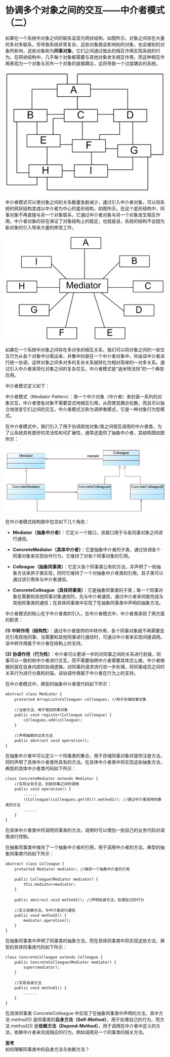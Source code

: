 # 协调多个对象之间的交互——中介者模式（二）  

如果在一个系统中对象之间的联系呈现为网状结构，如图所示。对象之间存在大量的多对多联系，将导致系统非常复杂，这些对象既会影响别的对象，也会被别的对象所影响，这些对象称为**同事对象**，它们之间通过彼此的相互作用实现系统的行为。在网状结构中，几乎每个对象都需要与其他对象发生相互作用，而这种相互作用表现为一个对象与另外一个对象的直接耦合，这将导致一个过度耦合的系统。

![对象之间存在复杂关系的网状结构](images/1357651860_8819.jpg)  

中介者模式可以使对象之间的关系数量急剧减少，通过引入中介者对象，可以将系统的网状结构变成以中介者为中心的星形结构，如图所示。在这个星形结构中，同事对象不再直接与另一个对象联系，它通过中介者对象与另一个对象发生相互作用。中介者对象的存在保证了对象结构上的稳定，也就是说，系统的结构不会因为新对象的引入带来大量的修改工作。  

![引入中介者对象的星型结构](images/1357651865_7741.jpg) 

如果在一个系统中对象之间存在多对多的相互关系，我们可以将对象之间的一些交互行为从各个对象中分离出来，并集中封装在一个中介者对象中，并由该中介者进行统一协调，这样对象之间多对多的复杂关系就转化为相对简单的一对多关系。通过引入中介者来简化对象之间的复杂交互，中介者模式是“迪米特法则”的一个典型应用。  

中介者模式定义如下：  

中介者模式（Mediator Pattern）：用一个中介对象（中介者）来封装一系列的对象交互，中介者使各对象不需要显式地相互引用，从而使其耦合松散，而且可以独立地改变它们之间的交互。中介者模式又称为调停者模式，它是一种对象行为型模式。  

在中介者模式中，我们引入了用于协调其他对象/类之间相互调用的中介者类，为了让系统具有更好的灵活性和可扩展性，通常还提供了抽象中介者，其结构图如图所示：  

![中介者模式结构图](images/1357651874_7064.jpg) 

在中介者模式结构图中包含如下几个角色：  

- **Mediator（抽象中介者）**：它定义一个接口，该接口用于与各同事对象之间进行通信。  

- **ConcreteMediator（具体中介者）**：它是抽象中介者的子类，通过协调各个同事对象来实现协作行为，它维持了对各个同事对象的引用。  

- **Colleague（抽象同事类）**：它定义各个同事类公有的方法，并声明了一些抽象方法来供子类实现，同时它维持了一个对抽象中介者类的引用，其子类可以通过该引用来与中介者通信。  

- **ConcreteColleague（具体同事类）**：它是抽象同事类的子类；每一个同事对象在需要和其他同事对象通信时，先与中介者通信，通过中介者来间接完成与其他同事类的通信；在具体同事类中实现了在抽象同事类中声明的抽象方法。  

中介者模式的核心在于中介者类的引入，在中介者模式中，中介者类承担了两方面的职责：  

**(1) 中转作用（结构性**）：通过中介者提供的中转作用，各个同事对象就不再需要显式引用其他同事，当需要和其他同事进行通信时，可通过中介者来实现间接调用。该中转作用属于中介者在结构上的支持。  

**(2) 协调作用（行为性）**：中介者可以更进一步的对同事之间的关系进行封装，同事可以一致的和中介者进行交互，而不需要指明中介者需要具体怎么做，中介者根据封装在自身内部的协调逻辑，对同事的请求进行进一步处理，将同事成员之间的关系行为进行分离和封装。该协调作用属于中介者在行为上的支持。  

在中介者模式中，典型的抽象中介者类代码如下所示：  

```
abstract class Mediator {
	protected ArrayList<Colleague> colleagues; //用于存储同事对象

    //注册方法，用于增加同事对象
	public void register(Colleague colleague) {
		colleagues.add(colleague);
	}

	//声明抽象的业务方法
	public abstract void operation();
}
```
在抽象中介者中可以定义一个同事类的集合，用于存储同事对象并提供注册方法，同时声明了具体中介者类所具有的方法。在具体中介者类中将实现这些抽象方法，典型的具体中介者类代码如下所示：

```
class ConcreteMediator extends Mediator {
    //实现业务方法，封装同事之间的调用
	public void operation() {
		......
		((Colleague)(colleagues.get(0))).method1(); //通过中介者调用同事类的方法
		......
	}
}
```
在具体中介者类中将调用同事类的方法，调用时可以增加一些自己的业务代码对调用进行控制。  

在抽象同事类中维持了一个抽象中介者的引用，用于调用中介者的方法，典型的抽象同事类代码如下所示：

```
abstract class Colleague {
	protected Mediator mediator; //维持一个抽象中介者的引用
	
	public Colleague(Mediator mediator) {
		this.mediator=mediator;
	}
	
	public abstract void method1(); //声明自身方法，处理自己的行为
	
	//定义依赖方法，与中介者进行通信
	public void method2() {
		mediator.operation();
	}
}
```
在抽象同事类中声明了同事类的抽象方法，而在具体同事类中将实现这些方法，典型的具体同事类代码如下所示：  

```
class ConcreteColleague extends Colleague {
	public ConcreteColleague(Mediator mediator) {
		super(mediator);
	}
	
    //实现自身方法
	public void method1() {
		......
	}
}
```  

在具体同事类 ConcreteColleague 中实现了在抽象同事类中声明的方法，其中方法 method1() 是同事类的**自身方法（Self-Method）**，用于处理自己的行为，而方法 method2() 是**依赖方法（Depend-Method）**，用于调用在中介者中定义的方法，依赖中介者来完成相应的行为，例如调用另一个同事类的相关方法。  

**思考**  
如何理解同事类中的自身方法与依赖方法？